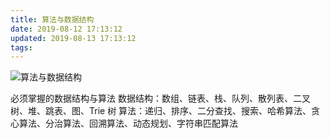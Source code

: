 ```yaml
---
title: 算法与数据结构
date: 2019-08-12 17:13:12
updated: 2019-08-13 17:13:12
tags:
---
```

![算法与数据结构](https://static001.geekbang.org/resource/image/91/a7/913e0ababe43a2d57267df5c5f0832a7.jpg)

必须掌握的数据结构与算法
数据结构：数组、链表、栈、队列、散列表、二叉树、堆、跳表、图、Trie 树
算法：递归、排序、二分查找、搜索、哈希算法、贪心算法、分治算法、回溯算法、动态规划、字符串匹配算法